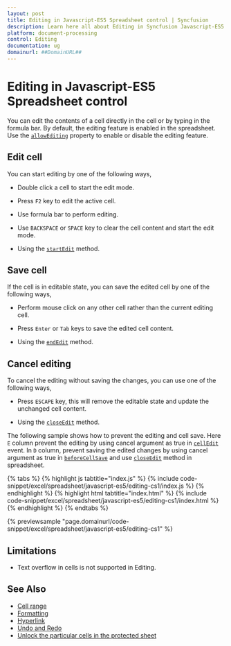 ```yaml
---
layout: post
title: Editing in Javascript-ES5 Spreadsheet control | Syncfusion
description: Learn here all about Editing in Syncfusion Javascript-ES5 Spreadsheet control of Syncfusion Essential JS 2 and more.
platform: document-processing
control: Editing 
documentation: ug
domainurl: ##DomainURL##
---
```


# Editing in Javascript-ES5 Spreadsheet control

You can edit the contents of a cell directly in the cell or by typing in the formula bar. By default, the editing feature is enabled in the spreadsheet. Use the [`allowEditing`](https://ej2.syncfusion.com/javascript/documentation/api/spreadsheet/#allowediting) property to enable or disable the editing feature.

## Edit cell

You can start editing by one of the following ways,

* Double click a cell to start the edit mode.
* Press `F2` key to edit the active cell.
* Use formula bar to perform editing.
* Use `BACKSPACE` or `SPACE` key to clear the cell content and start the edit mode.

* Using the [`startEdit`](https://ej2.syncfusion.com/javascript/documentation/api/spreadsheet/#startedit) method.

## Save cell

If the cell is in editable state, you can save the edited cell by one of the following ways,

* Perform mouse click on any other cell rather than the current editing cell.
* Press `Enter` or `Tab` keys to save the edited cell content.

* Using the [`endEdit`](https://ej2.syncfusion.com/javascript/documentation/api/spreadsheet/#endedit) method.

## Cancel editing

To cancel the editing without saving the changes, you can use one of the following ways,

* Press `ESCAPE` key, this will remove the editable state and update the unchanged cell content.

* Using the [`closeEdit`](https://ej2.syncfusion.com/javascript/documentation/api/spreadsheet/#closeedit) method.


The following sample shows how to prevent the editing and cell save. Here `E` column prevent the editing by using cancel argument as true in [`cellEdit`](https://ej2.syncfusion.com/javascript/documentation/api/spreadsheet/#celledit) event. In `D` column, prevent saving the edited changes by using cancel argument as true in [`beforeCellSave`](https://ej2.syncfusion.com/javascript/documentation/api/spreadsheet/#beforecellsave) and use [`closeEdit`](https://ej2.syncfusion.com/javascript/documentation/api/spreadsheet/#closeedit) method in spreadsheet.
 

{% tabs %}
{% highlight js tabtitle="index.js" %}
{% include code-snippet/excel/spreadsheet/javascript-es5/editing-cs1/index.js %}
{% endhighlight %}
{% highlight html tabtitle="index.html" %}
{% include code-snippet/excel/spreadsheet/javascript-es5/editing-cs1/index.html %}
{% endhighlight %}
{% endtabs %}

{% previewsample "page.domainurl/code-snippet/excel/spreadsheet/javascript-es5/editing-cs1" %}

## Limitations

* Text overflow in cells is not supported in Editing.

## See Also

* [Cell range](./cell-range)
* [Formatting](./formatting)
* [Hyperlink](./link)
* [Undo and Redo](./undo-redo)
* [Unlock the particular cells in the protected sheet](./protect-sheet#unlock-the-particular-cells-in-the-protected-sheet)

